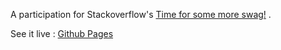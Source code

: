 A participation for Stackoverflow's [Time for some more swag!](https://meta.stackexchange.com/questions/318910/time-for-some-more-swag) .

See it live : [Github Pages](https://ashrafonline.github.io/AnalogDigitalClock/)
